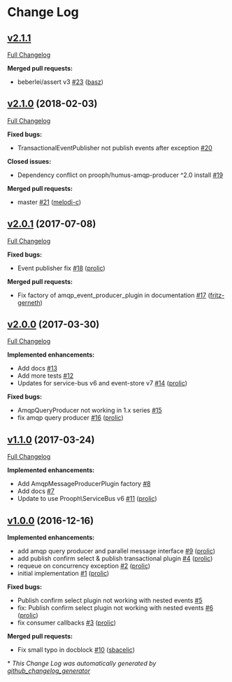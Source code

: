 # Change Log

## [v2.1.1](https://github.com/prooph/humus-amqp-producer/tree/v2.1.1)

[Full Changelog](https://github.com/prooph/humus-amqp-producer/compare/v2.1.0...v2.1.1)

**Merged pull requests:**

- beberlei/assert v3 [\#23](https://github.com/prooph/humus-amqp-producer/pull/23) ([basz](https://github.com/basz))

## [v2.1.0](https://github.com/prooph/humus-amqp-producer/tree/v2.1.0) (2018-02-03)
[Full Changelog](https://github.com/prooph/humus-amqp-producer/compare/v2.0.1...v2.1.0)

**Fixed bugs:**

- TransactionalEventPublisher not publish events after exception [\#20](https://github.com/prooph/humus-amqp-producer/issues/20)

**Closed issues:**

- Dependency conflict on prooph/humus-amqp-producer ^2.0 install [\#19](https://github.com/prooph/humus-amqp-producer/issues/19)

**Merged pull requests:**

- master [\#21](https://github.com/prooph/humus-amqp-producer/pull/21) ([melodi-c](https://github.com/melodi-c))

## [v2.0.1](https://github.com/prooph/humus-amqp-producer/tree/v2.0.1) (2017-07-08)
[Full Changelog](https://github.com/prooph/humus-amqp-producer/compare/v2.0.0...v2.0.1)

**Fixed bugs:**

- Event publisher fix [\#18](https://github.com/prooph/humus-amqp-producer/pull/18) ([prolic](https://github.com/prolic))

**Merged pull requests:**

- Fix factory of amqp\_event\_producer\_plugin in documentation [\#17](https://github.com/prooph/humus-amqp-producer/pull/17) ([fritz-gerneth](https://github.com/fritz-gerneth))

## [v2.0.0](https://github.com/prooph/humus-amqp-producer/tree/v2.0.0) (2017-03-30)
[Full Changelog](https://github.com/prooph/humus-amqp-producer/compare/v1.1.0...v2.0.0)

**Implemented enhancements:**

- Add docs [\#13](https://github.com/prooph/humus-amqp-producer/issues/13)
- Add more tests [\#12](https://github.com/prooph/humus-amqp-producer/issues/12)
- Updates for service-bus v6 and event-store v7 [\#14](https://github.com/prooph/humus-amqp-producer/pull/14) ([prolic](https://github.com/prolic))

**Fixed bugs:**

- AmqpQueryProducer not working in 1.x series [\#15](https://github.com/prooph/humus-amqp-producer/issues/15)
- fix amqp query producer [\#16](https://github.com/prooph/humus-amqp-producer/pull/16) ([prolic](https://github.com/prolic))

## [v1.1.0](https://github.com/prooph/humus-amqp-producer/tree/v1.1.0) (2017-03-24)
[Full Changelog](https://github.com/prooph/humus-amqp-producer/compare/v1.0.0...v1.1.0)

**Implemented enhancements:**

- Add AmqpMessageProducerPlugin factory [\#8](https://github.com/prooph/humus-amqp-producer/issues/8)
- Add docs [\#7](https://github.com/prooph/humus-amqp-producer/issues/7)
- Update to use Prooph\ServiceBus v6 [\#11](https://github.com/prooph/humus-amqp-producer/pull/11) ([prolic](https://github.com/prolic))

## [v1.0.0](https://github.com/prooph/humus-amqp-producer/tree/v1.0.0) (2016-12-16)
**Implemented enhancements:**

- add amqp query producer and parallel message interface [\#9](https://github.com/prooph/humus-amqp-producer/pull/9) ([prolic](https://github.com/prolic))
- add publish confirm select & publish transactional plugin [\#4](https://github.com/prooph/humus-amqp-producer/pull/4) ([prolic](https://github.com/prolic))
- requeue on concurrency exception [\#2](https://github.com/prooph/humus-amqp-producer/pull/2) ([prolic](https://github.com/prolic))
- initial implementation [\#1](https://github.com/prooph/humus-amqp-producer/pull/1) ([prolic](https://github.com/prolic))

**Fixed bugs:**

- Publish confirm select plugin not working with nested events [\#5](https://github.com/prooph/humus-amqp-producer/issues/5)
- fix: Publish confirm select plugin not working with nested events [\#6](https://github.com/prooph/humus-amqp-producer/pull/6) ([prolic](https://github.com/prolic))
- fix consumer callbacks [\#3](https://github.com/prooph/humus-amqp-producer/pull/3) ([prolic](https://github.com/prolic))

**Merged pull requests:**

- Fix small typo in docblock [\#10](https://github.com/prooph/humus-amqp-producer/pull/10) ([sbacelic](https://github.com/sbacelic))



\* *This Change Log was automatically generated by [github_changelog_generator](https://github.com/skywinder/Github-Changelog-Generator)*
